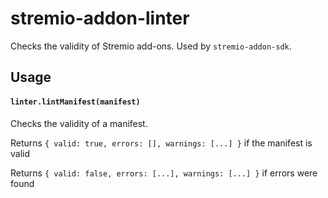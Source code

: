 # stremio-addon-linter

Checks the validity of Stremio add-ons. Used by `stremio-addon-sdk`.

## Usage

#### `linter.lintManifest(manifest)`

Checks the validity of a manifest.

Returns `{ valid: true, errors: [], warnings: [...] }` if the manifest is valid

Returns `{ valid: false, errors: [...], warnings: [...] }` if errors were found

